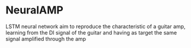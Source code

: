 # NeuralAMP
LSTM neural network aim to reproduce the characteristic of a guitar amp, learning from the DI signal of the guitar and having as target the same signal amplified through the amp
